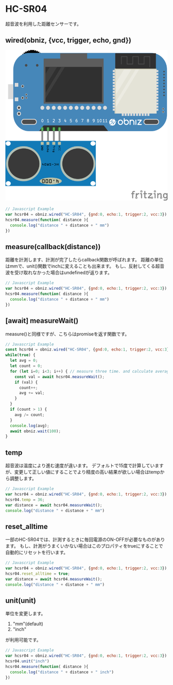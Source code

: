 # HC-SR04
超音波を利用した距離センサーです。

## wired(obniz, {vcc, trigger, echo, gnd})

![photo of wired](./wired.png)
```javascript
// Javascript Example
var hcsr04 = obniz.wired("HC-SR04", {gnd:0, echo:1, trigger:2, vcc:3});
hcsr04.measure(function( distance ){
  console.log("distance " + distance + " mm")
})
```

## measure(callback(distance))
距離を計測します、計測が完了したらcallback関数が呼ばれます。
距離の単位はmmで、unit()関数でinchに変えることも出来ます。
もし、反射してくる超音波を受け取れなかった場合はundefinedが返ります。
```javascript
// Javascript Example
var hcsr04 = obniz.wired("HC-SR04", {gnd:0, echo:1, trigger:2, vcc:3});
hcsr04.measure(function( distance ){
  console.log("distance " + distance + " mm")
})
```

## [await] measureWait()
measure()と同様ですが、こちらはpromiseを返す関数です。

```javascript
// Javascript Example
const hcsr04 = obniz.wired("HC-SR04", {gnd:0, echo:1, trigger:2, vcc:3});
while(true) {
  let avg = 0;
  let count = 0;
  for (let i=0; i<3; i++) { // measure three time. and calculate average
    const val = await hcsr04.measureWait();
    if (val) {
      count++;
      avg += val;
    }
  }
  if (count > 1) {
    avg /= count;
  }
  console.log(avg);
  await obniz.wait(100);
}
```

## temp
超音波は温度により進む速度が違います。
デフォルトで15度で計算していますが、変更して正しい値にすることでより精度の高い結果が欲しい場合はtempから調整します。
```javascript
// Javascript Example
var hcsr04 = obniz.wired("HC-SR04", {gnd:0, echo:1, trigger:2, vcc:3});
hcsr04.temp = 36;
var distance = await hcsr04.measureWait();
console.log("distance " + distance + " mm")
```

## reset_alltime
一部のHC-SR04では、計測するときに毎回電源のON-OFFが必要なものがあります。
もし、計測がうまくいかない場合はこのプロパティをtrueにすることで
自動的にリセットを行います。
```javascript
// Javascript Example
var hcsr04 = obniz.wired("HC-SR04", {gnd:0, echo:1, trigger:2, vcc:3});
hcsr04.reset_alltime = true;
var distance = await hcsr04.measureWait();
console.log("distance " + distance + " mm")
```

## unit(unit)
単位を変更します。

1. "mm"(default)
2. "inch"

が利用可能です。

```javascript
// Javascript Example
var hcsr04 = obniz.wired("HC-SR04", {gnd:0, echo:1, trigger:2, vcc:3});
hcsr04.unit("inch")
hcsr04.measure(function( distance ){
  console.log("distance " + distance + " inch")
})
```